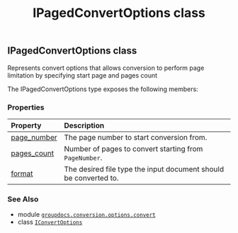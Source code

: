 ﻿---
title: IPagedConvertOptions class
second_title: GroupDocs.Conversion for Python via .NET API References
description: 
type: docs
weight: 170
url: /python-net/groupdocs.conversion.options.convert/ipagedconvertoptions/
is_root: false
---

## IPagedConvertOptions class

Represents convert options that allows conversion to perform page limitation by specifying start page and pages count



The IPagedConvertOptions type exposes the following members:

### Properties
| Property | Description |
| :- | :- |
| [page_number](/conversion/python-net/groupdocs.conversion.options.convert/ipagedconvertoptions/page_number) | The page number to start conversion from. |
| [pages_count](/conversion/python-net/groupdocs.conversion.options.convert/ipagedconvertoptions/pages_count) | Number of pages to convert starting from `PageNumber`. |
| [format](/conversion/python-net/groupdocs.conversion.options.convert/ipagedconvertoptions/format) | The desired file type the input document should be converted to. |



### See Also
* module [`groupdocs.conversion.options.convert`](..)
* class [`IConvertOptions`](/conversion/python-net/groupdocs.conversion.options.convert/iconvertoptions)
